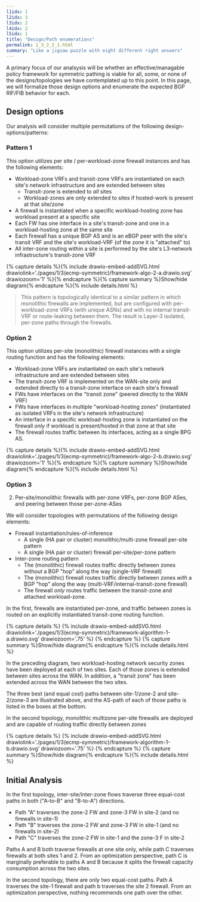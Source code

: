 ```yaml
---
l1idx: 1
l2idx: 3
l3idx: 2
l4idx: 2
l5idx: 1
title: "Design/Path enumerations"
permalink: 1_3_2_2_1.html
summary: "Like a jigsaw puzzle with eight different right answers"
---
```


A primary focus of our analsysis will be whether an effective/managable policy framework for symmetric pathing is viable for all, some, or none of the designs/topologies we have contemplated up to this point.  In this page, we will formalize those design options and enumerate the expected BGP RIF/FIB behavior for each.

## Design options

Our analysis will consider multiple permutations of the following design-options/patterns:

### Pattern 1

This option utilizes per site / per-workload-zone firewall instances and has the following elements:

- Workload-zone VRFs and transit-zone VRFs are instantiated on each site's network infrastructure and are extended between sites
  - Transit-zone is extended to *all* sites
  - Workload-zones are only extended to sites if hosted-work is present at that site/zone
- A firewall is instantiated when a specific workload-hosting zone has workload present at a specific site
- Each FW has one interface in a site's transit-zone and one in a workload-hosting zone at the same site
- Each firewall has a unique BGP AS and is an eBGP peer with the site's transit VRF and the site's workload-VRF (of the zone it is "attached" to)
- All inter-zone routing within a site is performed by the site's L3-network infrastructure's transit-zone VRF 

{% capture details %}{% include drawio-embed-addSVG.html drawiolink='./pages/1/3(ecmp-symmetric)/framework-algo-2-a.drawio.svg' drawiozoom='1' %}{% endcapture %}{% capture summary %}Show/hide diagram{% endcapture %}{% include details.html %}

> This pattern is topologically identical to a similar pattern in which monolithic firewalls are implemented, but are configured with per-workload-zone VRFs (with unique ASNs) and with no internal transit-VRF or route-leaking between them.  The result is Layer-3 isolated, per-zone paths through the firewalls.

### Option 2

This option utilizes per-site (monolithic) firewall instances with a single routing function and has the following elements:

- Workload-zone VRFs are instantiated on each site's network infrastructure and are extended between sites
- The transit-zone VRF is implemented on the WAN-site only and extended directly to a transit-zone interface on each site's firewall
- FWs have interfaces on the "transit zone" (peered directly to the WAN VRF)
- FWs have interfaces in multiple "workload-hosting zones" (instantiated as isolated VRFs in the site's network infrastructure)
- An interface in a specific workload-hosting zone is instantiated on the firewall *only* if workload is present/hosted in that zone at that site
- The firewall routes traffic between its interfaces, acting as a single BPG AS.

{% capture details %}{% include drawio-embed-addSVG.html drawiolink='./pages/1/3(ecmp-symmetric)/framework-algo-2-b.drawio.svg' drawiozoom='1' %}{% endcapture %}{% capture summary %}Show/hide diagram{% endcapture %}{% include details.html %}



### Option 3










2. Per-site/monolithic firewalls  with per-zone VRFs, per-zone BGP ASes, and peering between those per-zone-ASes









We will consider topologies with permutations of the following design elements:
- Firewall instantiation/rules-of-inference
  - A single (HA pair or cluster) monolithic/multi-zone firewall per-site pattern
  - A single (HA pair or cluster) firewall per-site/per-zone pattern
- Inter-zone routing pattern
  - The (monolithic) firewall routes traffic directly between zones with*out* a BGP "hop" along the way  (single-VRF firewall)
  - The (monolithic) firewall routes traffic directly between zones *with* a BGP "hop" along the way (multi-VRF/internal-transit-zone firewall)
  - The firewall *only* routes traffic between the transit-zone and attached workload-zone.


In the first, firewalls are instantiated per-zone, and traffic between zones is routed on an explicitly instantiated transit-zone routing function.

{% capture details %}
{% include drawio-embed-addSVG.html drawiolink='./pages/1/3(ecmp-symmetric)/framework-algorithm-1-a.drawio.svg' drawiozoom='.75' %}
{% endcapture %}
{% capture summary %}Show/hide diagram{% endcapture %}{% include details.html %}

In the preceding diagram, two workload-hosting network security zones have been deployed at each of two sites.  Each of those zones is extended between sites across the WAN.  In addition, a "transit zone" has been extended across the WAN between the two sites.

The three best (and equal cost) paths between site-1/zone-2 and site-2/zone-3 are illustrated above, and the AS-path of each of those paths is listed in the boxes at the bottom.

In the second topology, monolithic multizone per-site firewalls are deployed and are capable of routing traffic directly between zones 

{% capture details %}
{% include drawio-embed-addSVG.html drawiolink='./pages/1/3(ecmp-symmetric)/framework-algorithm-1-b.drawio.svg' drawiozoom='.75' %}
{% endcapture %}
{% capture summary %}Show/hide diagram{% endcapture %}{% include details.html %}


## Initial Analysis

In the first  topology, inter-site/inter-zone flows traverse three equal-cost paths in both ("A-to-B" and "B-to-A") directions.
- Path "A" traverses the zone-2 FW and zone-3 FW in site-2  (and no firewalls in site-1)
- Path "B" traverses the zone-2 FW and zone-3 FW in site-1  (and no firewalls in site-2)
- Path "C" traverses the zone-2 FW in site-1 and the zone-3 F in site-2

Paths A and B both traverse firewalls at one site only, while path C traverses firewalls at both sites 1 and 2.  From an optimization perspective, path C is marginally preferable to paths A and B because it splits the firewall capacity consumption across the two sites.

In the second topology, there are only two equal-cost paths.  Path A traverses the site-1 firewall and path b traverses the site 2 firewall.  From an optimizaiton perspective, nothing recommends one path over the other.

